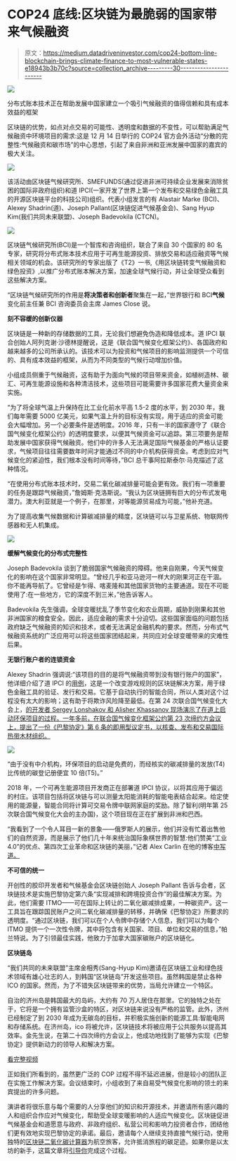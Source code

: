 # COP24 底线:区块链为最脆弱的国家带来气候融资

> 原文：<https://medium.datadriveninvestor.com/cop24-bottom-line-blockchain-brings-climate-finance-to-most-vulnerable-states-e18943b3b70c?source=collection_archive---------30----------------------->

[![](img/d5888719fe413d858825436bf13d486b.png)](http://www.track.datadriveninvestor.com/1B9E)

分布式账本技术正在帮助发展中国家建立一个吸引气候融资的值得信赖和具有成本效益的框架

区块链的优势，如点对点交易的可能性、透明度和数据的不变性，可以帮助满足气候融资中环境项目的需求:这是 12 月 14 日举行的 COP24 官方会外活动“分散的完整性:气候融资和碳市场”的中心思想，引起了来自非洲和亚洲发展中国家的嘉宾的极大关注。

![](img/fa006ef7e4143918af69a029a069721c.png)

该活动由区块链气候研究所、SMEFUNDS(通过促进非洲可持续企业发展来消除贫困的国际非政府组织)和道 IPCI(一家开发了世界上第一个发布和交易绿色金融工具的开源区块链平台的科技公司)组织。代表小组发言的有 Alastair Marke (BCI)、Alexey Shadrin(道)、Joseph Pallant(区块链促进气候基金会)、Sang Hyup Kim(我们共同未来联盟)、Joseph Badevokila (CTCN)。

![](img/0d68f76c59a601d31e544accc2456923.png)

区块链气候研究所(BCI)是一个智库和咨询组织，联合了来自 30 个国家的 80 名专家，研究将分布式账本技术应用于可再生能源投资、排放交易和适应融资等气候相关领域的机会。该研究所的专家出版了《T2》一书,《用区块链转变气候融资和绿色投资》,以推广分布式账本解决方案，加速全球气候行动，并让全球受众看到这些解决方案。

“区块链气候研究所的作用是**将决策者和创新者**聚集在一起，”世界银行和 BCI**气候**变化前主任兼 BCI 咨询委员会主席 James Close 说。

**刻不容缓的创新仪器**

区块链是一种新的存储数据的工具，无论我们想避免伪造和降低成本。道 IPCI 联合创始人阿列克谢·沙德林提醒说，这是《联合国气候变化框架公约》、各国政府和越来越多的公司所承认的。该技术可以为投资和气候项目的影响监测提供一个可信的、具有成本效益的框架，从而为不同类型的气候行动增加价值。

小组成员侧重于气候融资，这有助于为面向气候的项目带来资金，如植树造林、碳汇、可再生能源设施和各种清洁技术，这些项目可能需要许多国家花费大量资金来实施。

“为了将全球气温上升保持在比工业化前水平高 1.5-2 度的水平，到 2030 年，我们每年需要 5000 亿美元，如果气温上升的目标没有实现，用于适应的资金可能会大幅增加。另一个必要条件是透明度。2016 年，只有一半的国家遵守了《联合国气候变化框架公约》的透明度要求，以便其气候资金可以追踪。第三项要务是帮助发展中国家获得气候融资。他们中的许多人无法满足国际气候基金的严格认证要求，气候项目往往需要数年时间才能通过不同的中介机构获得资金。考虑到应对气候变化的紧迫性，我们根本没有时间等待，”BCI 总干事阿拉斯泰尔·马克描述了这种情况。

“在使用分布式账本技术时，交易二氧化碳减排量可能会更有效。我们有一项重要的任务是跟踪气候融资，”詹姆斯·克洛斯说。“我认为区块链拥有巨大的分布式发电潜力。澳大利亚就是一个例子，在那里，对等能源贸易成为可能，”他补充道。

为了提高收集气候数据和计算碳减排量的精度，区块链可以与卫星系统、物联网传感器和无人机集成。

![](img/f0b7706e1015629000328b62fbe67b5a.png)

**缓解气候变化的分布式完整性**

Joseph Badevokila 谈到了脆弱国家气候融资的障碍。他来自刚果，今天气候变化的影响在这个国家非常明显。“曾经几乎和亚马逊河一样大的刚果河正在干涸。你不能再导航了。它曾经是乍得、喀麦隆和其他国家货物的主要通道。现在不可能使用了:在一些地方，它的深度不到三米，”他告诉客人。

Badevokila 先生强调，全球变暖扰乱了季节变化和农业周期，威胁到刚果和其他非洲国家的粮食安全。因此，适应金融的需求十分迫切。这些国家面临的问题包括政府缺乏气候融资的知识和技术，或者无法满足金融机构的要求。然而，分布式气候融资系统的广泛应用可以将这些国家团结起来，共同应对全球变暖带来的灾难性后果。

**无银行账户者的连锁资金**

Alexey Shadrin 强调说:“该项目的目的是将气候融资带到没有银行账户的国家”，他详细介绍了道 IPCI 的[用例](https://ipci.io/wp-content/uploads/2018/12/daoipci-cop24.pdf)，这是一个改变游戏规则的区块链解决方案，用于绿色金融工具的验证、发行和交易。它基于自动执行的智能合同，所以人类对这个过程没有太大的影响；这有助于将欺诈风险降至最低。在第 24 次联合国气候变化大会上，[的开发者 Sergey Lonshakov 和 Alisher Khassanov 现场演示了在道上启动环保项目的过程。一年多前，在联合国气候变化框架公约第 23 次缔约方会议上，提出了一份《巴黎协定》第 6 条的即用型议定书，以核查、发布和交易国际热带木材组织。](https://ipci.io/blockchain-demo-at-cop24-showed-x10000-cost-reduction-in-direct-climate-action/)

![](img/4c3922bc667dd937d9150adc71e66746.png)

“由于没有中介机构，环保项目的启动是免费的，而经核实的碳减排量的发放(T4)比传统的碳登记册便宜 10 倍(T5)。”

2018 年，一个可再生能源项目开发商正在部署道 IPCI 协议，以将其应用于偏远的村庄。该项目包括将区块链与可以测量太阳能消耗的智能电表结合起来。给定使用的能源量，智能合同将计算可交易令牌中联网家庭的奖励。除了智利(明年第 25 次联合国气候变化大会的主办国)，这个项目现在正在扩展到非洲和巴西。

“我看到了一个令人耳目一新的景象——俄罗斯人的展示，他们并没有忙着出售他们的自然资源，而是展示了他们几十年来统治国际象棋世界的智慧:他们赞美“工业 4.0”的优点、第四次工业革命和区块链的美丽，”记者 Alex Carlin 在他的博客[中写道。](https://www.exposedbycmd.org/2018/12/04/dispatches-from-cop-24-climate-change-summit-in-poland/?fbclid=IwAR1ZyilG8xHl-FMiKXj5t_LtLrIHqVWhvr2DINA-xLOLwmNXSPK3aHlnHB8)

**不可信的统一**

开创性的胶印开发者和气候基金会区块链创始人 Joseph Pallant 告诉与会者，区块链技术是实施巴黎协定第六条“实现减排和跨境投资合作”的最佳解决方案。为此，他们需要 ITMO——可在国际上转让的二氧化碳减排成果，一种碳资产。这一工具旨在跟踪国民账户之间二氧化碳减排量的转移，并确保《巴黎协定》所要求的透明度。“通过区块链，我们可以在个人令牌中存储个人信息，我们可以为每个 ITMO 提供一个一次性令牌，其中将包含有关国家、项目、单位和交易的信息，”帕兰特说。为了引领最佳实践，他致力于加拿大国家碳账户的区块链化。

**区块链岛**

“我们共同的未来联盟”主席金相秀(Sang-Hyup Kim)邀请在区块链工业和绿色技术领域有雄心壮志的人，到韩国“区块链岛”开发这些项目。虽然韩国是禁止各种 ICO 的国家。然而，为了不错失区块链带来的优势，当局允许建立一个特区。

自治的济州岛是韩国最大的岛屿，大约有 70 万人居住在那里。它的独特之处在于，它将是一个拥有监管沙盒的特区，对区块链来说没有严格的监管。此外，济州已经制定了到 2030 年成为无碳岛的目标，并积极实施创新的能源工具:智能电网和存储系统。在济州岛，ico 将被允许，区块链技术将被应用于公共服务以提高其效率。金先生说，在第二十四次缔约方会议上，他成功地找到了能够为实现《巴黎协定》提供新动力的领导人和解决方案。

[看完整视频](https://attend-emea.broadcast.skype.com/en-US/2a6c12ad-406a-4f33-b686-f78ff5822208/9403d709-6981-4b92-a06a-41ac4075ca01/player?cid=v2q5g3ojb6ccfp7riqzezvb7ka572fdrttbaqvhbz53cu7wgtthq&rid=EMEA)

正如我们所看到的，虽然更广泛的 COP 过程不得不延迟进展，但是较小的团队正在实施工作解决方案。会议结束时，小组收到了来自易受气候变化影响的领土的来宾提出的许多问题。

演讲者将很乐意与每个需要的人分享他们的知识和开源技术，并邀请所有感兴趣的人和组织合作应对气候变化，帮助受全球变暖影响的人适应气候变化。区块链促进气候基金会和道愿意与政府、非政府组织、私营公司和影响力投资者合作，团结他们更有效地实现巴黎协定的承诺。最后，邀请每个人继续支持直接气候行动，使用独特的[区块链二氧化碳计算器](https://co2offset.russiancarbon.org)为航空旅客，允许抵消旅程的碳足迹。如果你是以太坊的新手，这篇文章将[引导你](https://medium.com/@DAO_IPCI_64048/a-guide-to-ipci-carbon-offset-calculator-830055cc495d?fbclid=IwAR3D3HBLkjoEHnLMifQpI3DumCrLORByst2FbIfk2sjLh7bJ--zlj_ZlxXk)完成这个过程。